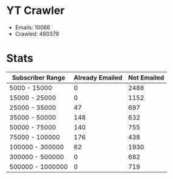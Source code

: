 # YT Crawler
- Emails: 10066
- Crawled: 480379

# Stats
| Subscriber Range  | Already Emailed | Not Emailed |
|-------|-------|-------|
| 5000 - 15000 | 0 | 2488 |
| 15000 - 25000 | 0 | 1152 |
| 25000 - 35000 | 47 | 697 |
| 35000 - 50000 | 148 | 632 |
| 50000 - 75000 | 140 | 755 |
| 75000 - 100000 | 176 | 438 |
| 100000 - 300000 | 62 | 1930 |
| 300000 - 500000 | 0 | 682 |
| 500000 - 1000000 | 0 | 719 |
